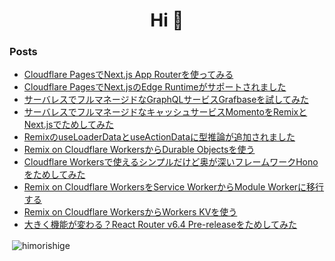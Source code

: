 <h1 align="center">Hi 👋</h1>

### Posts
<!-- BLOG-POST-LIST:START -->
- [Cloudflare PagesでNext.js App Routerを使ってみる](https://zenn.dev/himorishige/articles/1b4331eca6e512)
- [Cloudflare PagesでNext.jsのEdge Runtimeがサポートされました](https://dev.classmethod.jp/articles/cloudflare-pages-support-nextjs-edge-runtime/)
- [サーバレスでフルマネージドなGraphQLサービスGrafbaseを試してみた](https://dev.classmethod.jp/articles/intro-grafbase/)
- [サーバレスでフルマネージドなキャッシュサービスMomentoをRemixとNext.jsでためしてみた](https://dev.classmethod.jp/articles/remix-with-momento/)
- [RemixのuseLoaderDataとuseActionDataに型推論が追加されました](https://dev.classmethod.jp/articles/remix-change-v1-6-5/)
- [Remix on Cloudflare WorkersからDurable Objectsを使う](https://dev.classmethod.jp/articles/remix-on-cloudflare-workers-w-durable-objects/)
- [Cloudflare Workersで使えるシンプルだけど奥が深いフレームワークHonoをためしてみた](https://dev.classmethod.jp/articles/hono-on-cloudflare-workers/)
- [Remix on Cloudflare WorkersをService WorkerからModule Workerに移行する](https://dev.classmethod.jp/articles/remix-on-cloudflare-module-workers/)
- [Remix on Cloudflare WorkersからWorkers KVを使う](https://dev.classmethod.jp/articles/remix-on-cloudflare-workers-w-kv/)
- [大きく機能が変わる？React Router v6.4 Pre-releaseをためしてみた](https://dev.classmethod.jp/articles/react-router-v64-preview/)
<!-- BLOG-POST-LIST:END -->

<p>&nbsp;<img align="center" src="https://github-readme-stats.vercel.app/api?username=himorishige&show_icons=true&locale=en" alt="himorishige" /></p>
